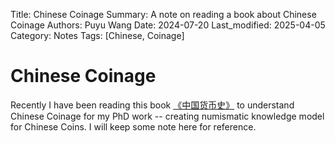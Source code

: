 Title:   Chinese Coinage
Summary: A note on reading a book about Chinese Coinage
Authors: Puyu Wang
Date:    2024-07-20
Last_modified: 2025-04-05
Category: Notes
Tags: [Chinese, Coinage]
# Chinese Coinage
Recently I have been reading this book [《中国货币史》](https://book.douban.com/subject/35724195/) to understand Chinese Coinage for my PhD work -- creating numismatic knowledge model for Chinese Coins. 
I will keep some note here for reference. 

